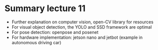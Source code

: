 # Summary lecture 11
- Further explanation on computer vision, open-CV library for resources
- For visual object detection, the YOLO and SSD framework are optimal
- For pose detection: openpose and posenet
- For hardware implementation: jetson nano and jetbot (example in autonomous driving car)
